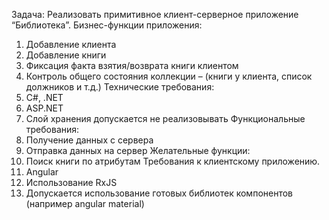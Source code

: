 Задача:
Реализовать примитивное клиент-серверное приложение “Библиотека”.
Бизнес-функции приложения:
1)  Добавление клиента
2)  Добавление книги
3)  Фиксация факта взятия/возврата книги клиентом
4)  Контроль общего состояния коллекции – (книги у клиента, список должников и т.д.)
Технические требования:
1)  C#, .NET
2)  ASP.NET
3)  Слой хранения допускается не реализовывать
Функциональные требования:
1)  Получение данных с сервера
2)  Отправка данных на сервер
Желательные функции:
1)  Поиск книги по атрибутам
Требования к клиентскому приложению.
1)  Angular
2)  Использование RxJS
3)  Допускается использование готовых библиотек компонентов (например angular material)
